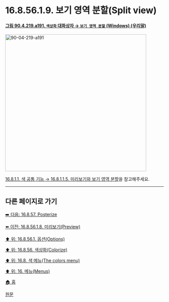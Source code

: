 # 16.8.56.1.9. 보기 영역 분할(Split view)

<a id="90-04-219-a191"></a>

#### [그림 90.4.219.a191. `색상화` 대화상자 → `보기 영역 분할` (Windows) (우리말)](./90-04-0219-colorize.md#90-04-219-a191)
<img width="448" height="434" alt="90-04-219-a191" src="https://github.com/user-attachments/assets/d70fdf02-6b23-48c6-b6dc-cc990c5fac50" />

[16.8.1.1. 색 공통 기능 → 16.8.1.1.5. 미리보기와 보기 영역 분할](./16-08-01-01-05-preview_n_split_view.md)을 참고해주세요.

***

## 다른 페이지로 가기

[➡️ 다음: 16.8.57. Posterize](./16-08-57-00-posterize.md)

[⬅️ 이전: 16.8.56.1.8. 미리보기(Preview)](./16-08-56-01-08-preview.md)

[⬆️ 위: 16.8.56.1. 옵션(Options)](./16-08-56-01-00-options.md)

[⬆️ 위: 16.8.56. 색상화(Colorize)](./16-08-56-00-colorize.md)

[⬆️ 위: 16.8. 색 메뉴(The colors menu)](./16-08-00-the-colors-menu.md)

[⬆️ 위: 16. 메뉴(Menus)](./16-00-menus.md)

[🏠 홈](./00-home.md)

[원문](https://docs.gimp.org/2.10/ko/gimp-tool-colorize.html#idm34263)